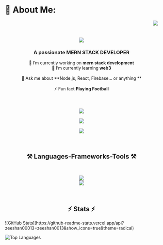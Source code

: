 # 💫 About Me:
<img align="right" src="https://visitor-badge.laobi.icu/badge?page_id=salesp07.salesp07" /><br><h1 align="center">   <img src="https://readme-typing-svg.herokuapp.com/?font=Righteous&size=35&center=true&vCenter=true&width=500&height=70&duration=4000&lines=Hi+There!+👋;+I'm+zeeshan!;" /></h1><h3 align="center">A passionate MERN STACK DEVELOPER </h3><div align="center"> 🔭 I’m currently working on **mern stack development**<br>  🌱 I’m currently learning **web3**<br><br>💬 Ask me about **Node.js, React, Firebase... or anything **<br><br>⚡ Fun fact **Playing Football**<br><br> </div><div align="center"> <br>  <a href="mailto:zeeshan.za953042@gmail.com"><br>    <img src="https://img.shields.io/badge/Gmail-333333?style=for-the-badge&logo=gmail&logoColor=red" /><br>  <a href="https://www.instagram.com/_xeeshu__/" target="_blank"><br>    <img src="https://img.shields.io/badge/instagram-0077B5?style=for-the-badge&logo=linkedin&logoColor=white" target="_blank" /><br>  </a>  <a href="https://zeeshan00013.github.io" target="_blank"><br>     <img src="https://img.shields.io/badge/Portfolio-FF5722?style=for-the-badge&logo=todoist&logoColor=white" target="_blank" /> <br>  </a><br></div><br> <h2 align="center">⚒️ Languages-Frameworks-Tools ⚒️</h2><br><div align="center"><br>    <img src="https://skillicons.dev/icons?i=react,bootstrap,mui,html,css,vscode,github,figma,tailwind,git,r" /><br>    <img src="https://skillicons.dev/icons?i=nodejs,javascript,typescript,express,firebase,mongodb,nextjs" /><br><br></div><br>

<h2 align="center">⚡ Stats ⚡</h2>
 ![GitHub Stats](https://github-readme-stats.vercel.app/api?zeeshan00013=zeeshan0013&show_icons=true&theme=radical)

![Top Languages](https://github-readme-stats.vercel.app/api/top-langs/?username=your-username&layout=compact&theme=radical)


<!-- Proudly created with GPRM ( https://gprm.itsvg.in ) -->
